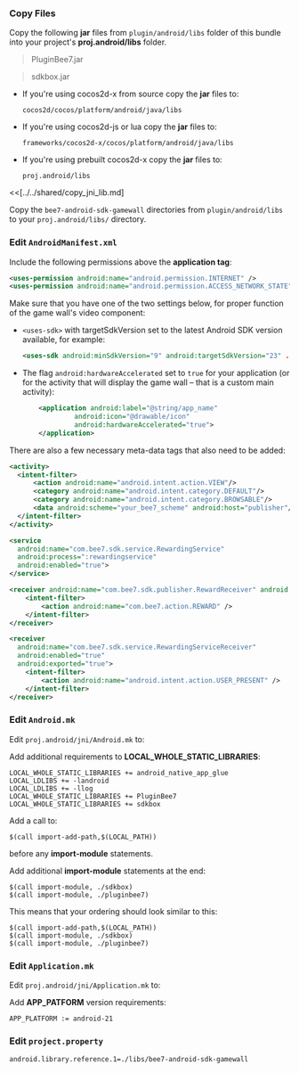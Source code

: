 ### Copy Files
Copy the following __jar__ files from `plugin/android/libs` folder of this
bundle into your project's __proj.android/libs__ folder.

> PluginBee7.jar

> sdkbox.jar


* If you're using cocos2d-x from source copy the __jar__ files to:

  ```
  cocos2d/cocos/platform/android/java/libs
  ```

* If you're using cocos2d-js or lua copy the __jar__ files to:

  ```
  frameworks/cocos2d-x/cocos/platform/android/java/libs
  ```

* If you're using prebuilt cocos2d-x copy the __jar__ files to:

  ```
  proj.android/libs
  ```


<<[../../shared/copy_jni_lib.md]

Copy the `bee7-android-sdk-gamewall` directories from `plugin/android/libs` to your `proj.android/libs/` directory.


### Edit `AndroidManifest.xml`
Include the following permissions above the __application tag__:
```xml
<uses-permission android:name="android.permission.INTERNET" />
<uses-permission android:name="android.permission.ACCESS_NETWORK_STATE" />
```

Make sure that you have one of the two settings below, for proper function of the game wall's video component:

  - `<uses-sdk>` with targetSdkVersion set to the latest Android SDK version available, for example:

    ```xml
    <uses-sdk android:minSdkVersion="9" android:targetSdkVersion="23" .../>
    ```

  - The flag `android:hardwareAccelerated` set to `true` for your application (or for the activity that
    will display the game wall – that is a custom main activity):

    ```xml
        <application android:label="@string/app_name"
                 android:icon="@drawable/icon"
                 android:hardwareAccelerated="true">
        </application>
    ```

There are also a few necessary meta-data tags that also need to be added:

```xml
<activity>
  <intent-filter>
      <action android:name="android.intent.action.VIEW"/>
      <category android:name="android.intent.category.DEFAULT"/>
      <category android:name="android.intent.category.BROWSABLE"/>
      <data android:scheme="your_bee7_scheme" android:host="publisher"/>
  </intent-filter>
</activity>

<service
  android:name="com.bee7.sdk.service.RewardingService"
  android:process=":rewardingservice"
  android:enabled="true">
</service>

<receiver android:name="com.bee7.sdk.publisher.RewardReceiver" android:enabled="true" android:exported="true">
    <intent-filter>
        <action android:name="com.bee7.action.REWARD" />
    </intent-filter>
</receiver>

<receiver
  android:name="com.bee7.sdk.service.RewardingServiceReceiver"
  android:enabled="true"
  android:exported="true">
    <intent-filter>
        <action android:name="android.intent.action.USER_PRESENT" />
    </intent-filter>
</receiver>
```

### Edit `Android.mk`
Edit `proj.android/jni/Android.mk` to:

Add additional requirements to __LOCAL_WHOLE_STATIC_LIBRARIES__:
```
LOCAL_WHOLE_STATIC_LIBRARIES += android_native_app_glue
LOCAL_LDLIBS += -landroid
LOCAL_LDLIBS += -llog
LOCAL_WHOLE_STATIC_LIBRARIES += PluginBee7
LOCAL_WHOLE_STATIC_LIBRARIES += sdkbox
```

Add a call to:
```
$(call import-add-path,$(LOCAL_PATH))
```
before any __import-module__ statements.

Add additional __import-module__ statements at the end:
```
$(call import-module, ./sdkbox)
$(call import-module, ./pluginbee7)
```

This means that your ordering should look similar to this:
```
$(call import-add-path,$(LOCAL_PATH))
$(call import-module, ./sdkbox)
$(call import-module, ./pluginbee7)
```

### Edit `Application.mk`
Edit `proj.android/jni/Application.mk` to:

Add __APP_PATFORM__ version requirements:
```
APP_PLATFORM := android-21
```

### Edit `project.property`

```
android.library.reference.1=./libs/bee7-android-sdk-gamewall
```
